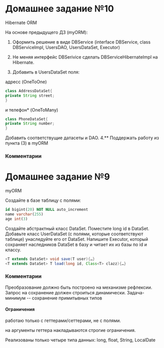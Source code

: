# Домашнее задание №10

Hibernate ORM

На основе предыдущего ДЗ (myORM):

1. Оформить решение в виде DBService (interface DBService, class DBServiceImpl, UsersDAO, UsersDataSet, Executor)

2. Не меняя интерфейс DBSerivice сделать DBServiceHibernateImpl на Hibernate.
3. Добавить в UsersDataSet поля:

адресс (OneToOne) 
``` java
class AddressDataSet{
private String street;
}
```
и телефон* (OneToMany)
``` java
class PhoneDataSet{
private String number;
}
```
Добавить соответствущие датасеты и DAO. 
4.** Поддержать работу из пункта (3) в myORM

### Комментарии



# Домашнее задание №9

myORM

Создайте в базе таблицу с полями: 

```sql
id bigint(20) NOT NULL auto_increment 
name varchar(255)
age int(3)
```

Создайте абстрактный класс DataSet. Поместите long id в DataSet. 
Добавьте класс UserDataSet (с полями, которые соответствуют таблице) унаследуйте его от DataSet. 
Напишите Executor, который сохраняет наследников DataSet в базу и читает их из базы по id и классу. 

```java
<T extends DataSet> void save(T user){…}
<T extends DataSet> T load(long id, Class<T> clazz){…}
```
### Комментарии

Преобразование должно быть построено на механизме рефлексии. Запрос на сохранение должен строиться динамически. Задача-минимум -- сохранение примитывных типов

#### Ограничения

работаю только с геттерами/сеттерами, не с полями.

на аргументы геттера накладываются строгие ограничения.

Реализованы только четыре типа данных: long, float, String, LocalDate

